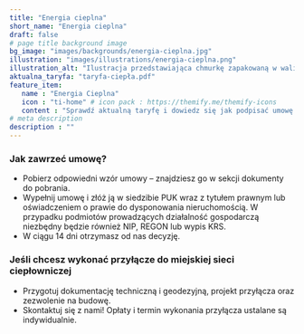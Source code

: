 ```yaml
---
title: "Energia cieplna"
short_name: "Energia cieplna"
draft: false
# page title background image
bg_image: "images/backgrounds/energia-cieplna.jpg"
illustration: "images/illustrations/energia-cieplna.png"
illustration_alt: "Ilustracja przedstawiająca chmurkę zapakowaną w walizkę"
aktualna_taryfa: "taryfa-ciepła.pdf"
feature_item:
   name : "Energia Cieplna"
   icon : "ti-home" # icon pack : https://themify.me/themify-icons
   content : "Sprawdź aktualną taryfę i dowiedz się jak podpisać umowę na dostawę ciepła."
# meta description
description : ""
---
```



### Jak zawrzeć umowę? ###
- Pobierz odpowiedni wzór umowy – znajdziesz go w sekcji dokumenty do pobrania.
-  Wypełnij umowę i złóż ją w siedzibie PUK wraz z tytułem prawnym lub oświadczeniem o prawie do dysponowania nieruchomością. W przypadku podmiotów prowadzących działalność gospodarczą niezbędny będzie również NIP, REGON lub wypis KRS.
-  W ciągu 14 dni otrzymasz od nas decyzję.

### Jeśli chcesz wykonać przyłącze do miejskiej sieci ciepłowniczej ###
- Przygotuj dokumentację techniczną i geodezyjną, projekt przyłącza oraz zezwolenie na budowę.
- Skontaktuj się z nami! Opłaty i termin wykonania przyłącza ustalane są indywidualnie.